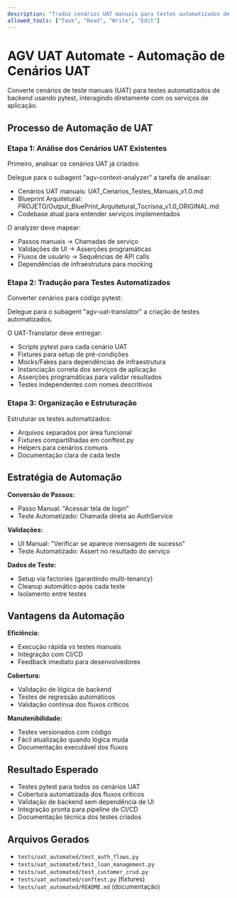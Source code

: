 ```yaml
---
description: "Traduz cenários UAT manuais para testes automatizados de backend usando AGV-UAT-Translator"
allowed_tools: ["Task", "Read", "Write", "Edit"]
---
```


# AGV UAT Automate - Automação de Cenários UAT

Converte cenários de teste manuais (UAT) para testes automatizados de backend usando pytest, interagindo diretamente com os serviços de aplicação.

## Processo de Automação de UAT

### Etapa 1: Análise dos Cenários UAT Existentes
Primeiro, analisar os cenários UAT já criados:

Delegue para o subagent "agv-context-analyzer" a tarefa de analisar:
- Cenários UAT manuais: UAT_Cenarios_Testes_Manuais_v1.0.md
- Blueprint Arquitetural: PROJETO/Output_BluePrint_Arquitetural_Tocrisna_v1.0_ORIGINAL.md
- Codebase atual para entender serviços implementados

O analyzer deve mapear:
- Passos manuais → Chamadas de serviço
- Validações de UI → Asserções programáticas  
- Fluxos de usuário → Sequências de API calls
- Dependências de infraestrutura para mocking

### Etapa 2: Tradução para Testes Automatizados
Converter cenários para código pytest:

Delegue para o subagent "agv-uat-translator" a criação de testes automatizados.

O UAT-Translator deve entregar:
- Scripts pytest para cada cenário UAT
- Fixtures para setup de pré-condições
- Mocks/Fakes para dependências de infraestrutura
- Instanciação correta dos serviços de aplicação
- Asserções programáticas para validar resultados
- Testes independentes com nomes descritivos

### Etapa 3: Organização e Estruturação
Estruturar os testes automatizados:
- Arquivos separados por área funcional
- Fixtures compartilhadas em conftest.py
- Helpers para cenários comuns
- Documentação clara de cada teste

## Estratégia de Automação

**Conversão de Passos:**
- Passo Manual: "Acessar tela de login"
- Teste Automatizado: Chamada direta ao AuthService

**Validações:**
- UI Manual: "Verificar se aparece mensagem de sucesso"
- Teste Automatizado: Assert no resultado do serviço

**Dados de Teste:**
- Setup via factories (garantindo multi-tenancy)
- Cleanup automático após cada teste
- Isolamento entre testes

## Vantagens da Automação

**Eficiência:**
- Execução rápida vs testes manuais
- Integração com CI/CD
- Feedback imediato para desenvolvedores

**Cobertura:**
- Validação de lógica de backend
- Testes de regressão automáticos
- Validação contínua dos fluxos críticos

**Manutenibilidade:**
- Testes versionados com código
- Fácil atualização quando lógica muda
- Documentação executável dos fluxos

## Resultado Esperado
- Testes pytest para todos os cenários UAT
- Cobertura automatizada dos fluxos críticos
- Validação de backend sem dependência de UI
- Integração pronta para pipeline de CI/CD
- Documentação técnica dos testes criados

## Arquivos Gerados
- `tests/uat_automated/test_auth_flows.py`
- `tests/uat_automated/test_loan_management.py` 
- `tests/uat_automated/test_customer_crud.py`
- `tests/uat_automated/conftest.py` (fixtures)
- `tests/uat_automated/README.md` (documentação)